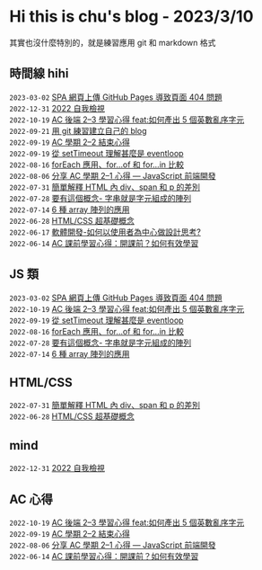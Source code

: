 # Hi this is chu's blog - 2023/3/10

其實也沒什麼特別的，就是練習應用 git 和 markdown 格式

## 時間線 hihi

`2023-03-02` [SPA 網頁上傳 GitHub Pages 導致頁面 404 問題](https://github.com/chuchushooes/blog/issues/14)  
`2022-12-31` [2022 自我檢視](https://github.com/chuchushooes/blog/issues/13)  
`2022-10-19` [AC 後端 2–3 學習心得 feat:如何產出 5 個英數亂序字元](https://github.com/chuchushooes/blog/issues/12)  
`2022-09-21` [用 git 練習建立自己的 blog](https://github.com/chuchushooes/blog/issues/11)  
`2022-09-19` [AC 學期 2–2 結束心得](https://github.com/chuchushooes/blog/issues/10)  
`2022-09-19` [從 setTimeout 理解甚麼是 eventloop](https://github.com/chuchushooes/blog/issues/9)  
`2022-08-16` [forEach 應用、for…of 和 for…in 比較](https://github.com/chuchushooes/blog/issues/8)  
`2022-08-06` [分享 AC 學期 2–1 心得 — JavaScript 前端開發](https://github.com/chuchushooes/blog/issues/7)  
`2022-07-31` [簡單解釋 HTML 內 div、span 和 p 的差別](https://github.com/chuchushooes/blog/issues/6)  
`2022-07-28` [要有這個概念- 字串就是字元組成的陣列](https://github.com/chuchushooes/blog/issues/5)  
`2022-07-14` [6 種 array 陣列的應用](https://github.com/chuchushooes/blog/issues/4)  
`2022-06-28` [HTML/CSS 超基礎概念](https://github.com/chuchushooes/blog/issues/3)  
`2022-06-17` [軟體開發-如何以使用者為中心做設計思考?](https://github.com/chuchushooes/blog/issues/2)  
`2022-06-14` [AC 課前學習心得：開課前？如何有效學習](https://github.com/chuchushooes/blog/issues/1)

## JS 類

`2023-03-02` [SPA 網頁上傳 GitHub Pages 導致頁面 404 問題](https://github.com/chuchushooes/blog/issues/14)  
`2022-10-19` [AC 後端 2–3 學習心得 feat:如何產出 5 個英數亂序字元](https://github.com/chuchushooes/blog/issues/12)  
`2022-09-19` [從 setTimeout 理解甚麼是 eventloop](https://github.com/chuchushooes/blog/issues/9)  
`2022-08-16` [forEach 應用、for…of 和 for…in 比較](https://github.com/chuchushooes/blog/issues/8)  
`2022-07-28` [要有這個概念- 字串就是字元組成的陣列](https://github.com/chuchushooes/blog/issues/5)  
`2022-07-14` [6 種 array 陣列的應用](https://github.com/chuchushooes/blog/issues/4)

## HTML/CSS

`2022-07-31` [簡單解釋 HTML 內 div、span 和 p 的差別](https://github.com/chuchushooes/blog/issues/6)   
`2022-06-28` [HTML/CSS 超基礎概念](https://github.com/chuchushooes/blog/issues/3)

## mind

`2022-12-31` [2022 自我檢視](https://github.com/chuchushooes/blog/issues/13)  

## AC 心得

`2022-10-19` [AC 後端 2–3 學習心得 feat:如何產出 5 個英數亂序字元](https://github.com/chuchushooes/blog/issues/12)  
`2022-09-19` [AC 學期 2–2 結束心得](https://github.com/chuchushooes/blog/issues/10)  
`2022-08-06` [分享 AC 學期 2–1 心得 — JavaScript 前端開發](https://github.com/chuchushooes/blog/issues/7)  
`2022-06-14` [AC 課前學習心得：開課前？如何有效學習](https://github.com/chuchushooes/blog/issues/1)
